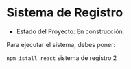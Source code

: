 <h1>Sistema de Registro</h1>

- Estado del Proyecto: En construcción.

Para ejecutar el sistema, debes poner:

```npm istall react```
sistema de registro 2
